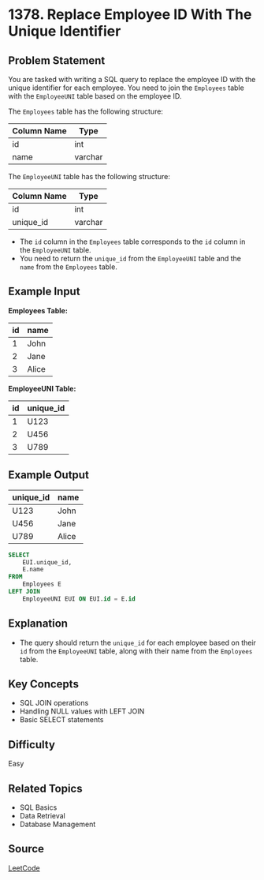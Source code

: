 # 1378. Replace Employee ID With The Unique Identifier

## Problem Statement
You are tasked with writing a SQL query to replace the employee ID with the unique identifier for each employee. You need to join the `Employees` table with the `EmployeeUNI` table based on the employee ID.

The `Employees` table has the following structure:

| Column Name | Type    |
|-------------|---------|
| id          | int     |
| name        | varchar |

The `EmployeeUNI` table has the following structure:

| Column Name | Type    |
|-------------|---------|
| id          | int     |
| unique_id   | varchar |

- The `id` column in the `Employees` table corresponds to the `id` column in the `EmployeeUNI` table.
- You need to return the `unique_id` from the `EmployeeUNI` table and the `name` from the `Employees` table.

## Example Input
**Employees Table:**

| id | name    |
|----|---------|
| 1  | John    |
| 2  | Jane    |
| 3  | Alice   |

**EmployeeUNI Table:**

| id | unique_id |
|----|-----------|
| 1  | U123      |
| 2  | U456      |
| 3  | U789      |

## Example Output
| unique_id | name  |
|-----------|-------|
| U123      | John  |
| U456      | Jane  |
| U789      | Alice |

```sql
SELECT
    EUI.unique_id,
    E.name
FROM
    Employees E
LEFT JOIN 
    EmployeeUNI EUI ON EUI.id = E.id
```

## Explanation
- The query should return the `unique_id` for each employee based on their `id` from the `EmployeeUNI` table, along with their name from the `Employees` table.

## Key Concepts
- SQL JOIN operations
- Handling NULL values with LEFT JOIN
- Basic SELECT statements

## Difficulty
Easy

## Related Topics
- SQL Basics
- Data Retrieval
- Database Management

## Source
[LeetCode](https://leetcode.com/problems/replace-employee-id-with-the-unique-identifier/description/?envType=study-plan-v2&envId=top-sql-50)
